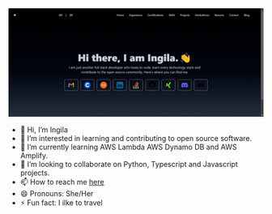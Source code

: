 
<img src="https://github.com/Ingila185/Ingila185/blob/main/i18n.gif" alt="Full Stack developer ">

- 👋 Hi, I’m Ingila
- 👀 I’m interested in learning and contributing to open source software.
- 🌱 I’m currently learning AWS Lambda AWS Dynamo DB and AWS Amplify.
- 💞️ I’m looking to collaborate on Python, Typescript and Javascript projects.
- 📫 How to reach me [here](https://next-js-portfolio-two-ebon.vercel.app/en)
- 😄 Pronouns: She/Her
- ⚡ Fun fact: I ilke to travel

<!---
Ingila185/Ingila185 is a ✨ special ✨ repository because its `README.md` (this file) appears on your GitHub profile.
You can click the Preview link to take a look at your changes.
--->
